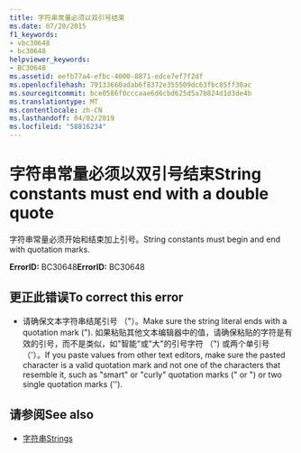 ```yaml
---
title: 字符串常量必须以双引号结束
ms.date: 07/20/2015
f1_keywords:
- vbc30648
- bc30648
helpviewer_keywords:
- BC30648
ms.assetid: eefb77a4-efbc-4000-8871-edce7ef7f2df
ms.openlocfilehash: 79133660adab6f8372e355509dc63fbc85ff30ac
ms.sourcegitcommit: bce0586f0cccaae6d6cbd625d5a7b824d1d3de4b
ms.translationtype: MT
ms.contentlocale: zh-CN
ms.lasthandoff: 04/02/2019
ms.locfileid: "58816234"
---
```

# <a name="string-constants-must-end-with-a-double-quote"></a><span data-ttu-id="be990-102">字符串常量必须以双引号结束</span><span class="sxs-lookup"><span data-stu-id="be990-102">String constants must end with a double quote</span></span>
<span data-ttu-id="be990-103">字符串常量必须开始和结束加上引号。</span><span class="sxs-lookup"><span data-stu-id="be990-103">String constants must begin and end with quotation marks.</span></span>  
  
 <span data-ttu-id="be990-104">**ErrorID:** BC30648</span><span class="sxs-lookup"><span data-stu-id="be990-104">**ErrorID:** BC30648</span></span>  
  
## <a name="to-correct-this-error"></a><span data-ttu-id="be990-105">更正此错误</span><span class="sxs-lookup"><span data-stu-id="be990-105">To correct this error</span></span>  
  
-   <span data-ttu-id="be990-106">请确保文本字符串结尾引号 （"）。</span><span class="sxs-lookup"><span data-stu-id="be990-106">Make sure the string literal ends with a quotation mark (").</span></span> <span data-ttu-id="be990-107">如果粘贴其他文本编辑器中的值，请确保粘贴的字符是有效的引号，而不是类似，如"智能"或"大"的引号字符 （") 或两个单引号 （'）。</span><span class="sxs-lookup"><span data-stu-id="be990-107">If you paste values from other text editors, make sure the pasted character is a valid quotation mark and not one of the characters that resemble it, such as "smart" or "curly" quotation marks (" or ") or two single quotation marks ('').</span></span>  
  
## <a name="see-also"></a><span data-ttu-id="be990-108">请参阅</span><span class="sxs-lookup"><span data-stu-id="be990-108">See also</span></span>

- [<span data-ttu-id="be990-109">字符串</span><span class="sxs-lookup"><span data-stu-id="be990-109">Strings</span></span>](../../../visual-basic/programming-guide/language-features/strings/index.md)
